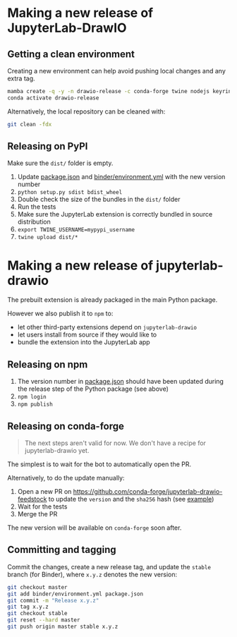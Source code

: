 # Making a new release of JupyterLab-DrawIO

## Getting a clean environment

Creating a new environment can help avoid pushing local changes and any extra tag.

```bash
mamba create -q -y -n drawio-release -c conda-forge twine nodejs keyring pip matplotlib jupyter-packaging jupyterlab
conda activate drawio-release
```

Alternatively, the local repository can be cleaned with:

```bash
git clean -fdx
```

## Releasing on PyPI

Make sure the `dist/` folder is empty.

1. Update [package.json](./package.json) and [binder/environment.yml](./binder/environment.yml) with the new version number
2. `python setup.py sdist bdist_wheel`
3. Double check the size of the bundles in the `dist/` folder
4. Run the tests
5. Make sure the JupyterLab extension is correctly bundled in source distribution
6. `export TWINE_USERNAME=mypypi_username`
7. `twine upload dist/*`

# Making a new release of jupyterlab-drawio

The prebuilt extension is already packaged in the main Python package.

However we also publish it to `npm` to:

- let other third-party extensions depend on `jupyterlab-drawio`
- let users install from source if they would like to
- bundle the extension into the JupyterLab app

## Releasing on npm

1. The version number in [package.json](./package.json) should have been updated during the release step of the Python package (see above)
2. `npm login`
3. `npm publish`

## Releasing on conda-forge

> The next steps aren't valid for now. We don't have a recipe for jupyterlab-drawio yet.

The simplest is to wait for the bot to automatically open the PR.

Alternatively, to do the update manually:

1. Open a new PR on https://github.com/conda-forge/jupyterlab-drawio-feedstock to update the `version` and the `sha256` hash (see [example](https://github.com/conda-forge/jupyterlab-drawio-feedstock/pull/12/files))
2. Wait for the tests
3. Merge the PR

The new version will be available on `conda-forge` soon after.

## Committing and tagging

Commit the changes, create a new release tag, and update the `stable` branch (for Binder), where `x.y.z` denotes the new version:

```bash
git checkout master
git add binder/environment.yml package.json
git commit -m "Release x.y.z"
git tag x.y.z
git checkout stable
git reset --hard master
git push origin master stable x.y.z
```
